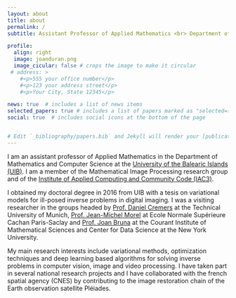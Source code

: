 ```yaml
---
layout: about
title: about
permalink: /
subtitle: Assistant Professor of Applied Mathematics <br> Department of Mathematics and Computer Science, <a href='https://www.uib.eu/'>University of the Balearic Islands</a>

profile:
  align: right
  image: joanduran.png
  image_cicular: false # crops the image to make it circular
 # address: >
    #<p>555 your office number</p>
    #<p>123 your address street</p>
    #<p>Your City, State 12345</p>

news: true  # includes a list of news items
selected_papers: true # includes a list of papers marked as "selected={true}"
social: true  # includes social icons at the bottom of the page


# Edit `_bibliography/papers.bib` and Jekyll will render your [publications page](/al-folio/publications/) automatically. Link to your social media connections, too. This theme is set up to use [Font Awesome icons](http://fortawesome.github.io/Font-Awesome/) and [Academicons](https://jpswalsh.github.io/academicons/), like the ones below. 
---
```


I am an assistant professor of Applied Mathematics in the Department of Mathematics and Computer Science at the [University of the Balearic Islands (UIB)](http://www.uib.eu/). I am a member of the Mathematical Image Processing research group and of the [Institute of Applied Computing and Community Code (IAC3)](http://iac3.uib.es).

I obtained my doctoral degree in 2016 from UIB with a tesis on variational models for ill-posed inverse problems in digital imaging. I was a visiting researcher in the groups headed by [Prof. Daniel Cremers](http://vision.in.tum.de/) at the Technical University of Munich, [Prof. Jean-Michel Morel](http://sites.google.com/site/jeanmichelmorelcmlaenscachan/) at Ecole Normale Supérieure Cachan Paris-Saclay and [Prof. Joan Bruna](http://cims.nyu.edu/~bruna/) at the Courant Institute of Mathematical Sciences and Center for Data Science at the New York University.

My main research interests include variational methods, optimization techniques and deep learning based algorithms for solving inverse problems in computer vision, image and video processing. I have taken part in several national research projects and I have collaborated with the french spatial agency (CNES) by contributing to the image restoration chain of the Earth observation satellite Pléiades.
